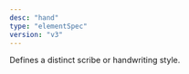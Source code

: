 ```yaml
---
desc: "hand"
type: "elementSpec"
version: "v3"
---
```


Defines a distinct scribe or handwriting style.